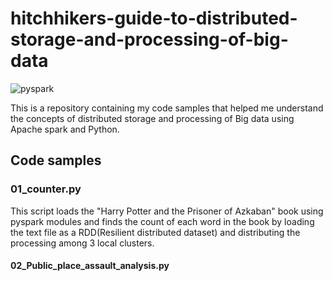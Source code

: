 # hitchhikers-guide-to-distributed-storage-and-processing-of-big-data

![pyspark]()

This is a repository containing my code samples that helped me understand the concepts of distributed storage and processing of Big data using Apache spark and Python.

## Code samples

### 01_counter.py
This script loads the "Harry Potter and the Prisoner of Azkaban" book using pyspark modules 
and finds the count of each word in the book by loading the text file as a RDD(Resilient distributed dataset) and distributing the processing among 3 local clusters.

#### 02_Public_place_assault_analysis.py